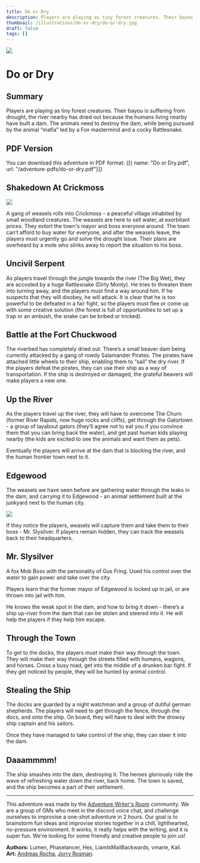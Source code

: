 ```yaml
---
title: Do or Dry
description: Players are playing as tiny forest creatures. Their bayou is suffering from drought, the river nearby has dried out because the humans living nearby have built a dam. The animals need to destroy the dam, while being pursued by the animal “mafia” led by a Fox mastermind and a cocky Rattlesnake.
thumbnail: /illustrations/do-or-dry/do-or-dry.jpg
draft: false
tags: []
---
```


<img  className="post-header" src="/illustrations/do-or-dry/do-or-dry.jpg"/>

# Do or Dry  

## Summary
Players are playing as tiny forest creatures. Their bayou is suffering from drought, the river nearby has dried out because the humans living nearby have built a dam. The animals need to destroy the dam, while being pursued by the animal “mafia” led by a Fox mastermind and a cocky Rattlesnake.

## PDF Version
You can download this adventure in PDF format:
<Downloads>
{[{ name: "Do or Dry.pdf", url: "/adventure-pdfs/do-or-dry.pdf"}]}
</Downloads>

## Shakedown At Crickmoss

![](/illustrations/do-or-dry/crickmoss.jpg)

A gang of weasels rolls into Crickmoss - a peaceful village inhabited by small woodland creatures. The weasels are here to sell water, at exorbitant prices. They extort the town's mayor and boss everyone around. The town can’t afford to buy water for everyone, and after the weasels leave, the players must urgently go and solve the drought issue. Their plans are overheard by a mole who slinks away to report the situation to his boss.

## Uncivil Serpent

As players travel through the jungle towards the river (The Big Wet), they are accosted by a huge Rattlesnake (Dirty Monty). He tries to threaten them into turning away, and the players must find a way around him. If he suspects that they will disobey, he will attack. It is clear that he is too powerful to be defeated in a fair fight, so the players must flee or come up with some creative solution (the forest is full of opportunities to set up a trap or an ambush, the snake can be bribed or tricked).

## Battle at the Fort Chuckwood

The riverbed has completely dried out. There’s a small beaver dam being currently attacked by a gang of rowdy Salamander Pirates. The pirates have attached little wheels to their ship, enabling them to “sail” the dry river. If the players defeat the pirates, they can use their ship as a way of transportation. If the ship is destroyed or damaged, the grateful beavers will make players a new one.

## Up the River

As the players travel up the river, they will have to overcome The Churn (former River Rapids, now huge rocks and cliffs), get through the Gatortown - a group of layabout gators (they’ll agree not to eat you if you convince them that you can bring back the water), and get past human kids playing nearby (the kids are excited to see the animals and want them as pets).

Eventually the players will arrive at the dam that is blocking the river, and the human frontier town next to it.

## Edgewood

The weasels we have seen before are gathering water through the leaks in the dam, and carrying it to Edgewood - an animal settlement built at the junkyard next to the human city.

![](/illustrations/do-or-dry/weston-t-jones-trinndamfin-web.jpg)

If they notice the players, weasels will capture them and take them to their boss - Mr. Slysilver. If players remain hidden, they can track the weasels back to their headquarters.

<CharacterBox>

## Mr. Slysilver
A fox Mob Boss with the personality of Gus Fring. Used his control over the water to gain power and take over the city.

</CharacterBox>

Players learn that the former mayor of Edgewood is locked up in jail, or are thrown into jail with him.

He knows the weak spot in the dam, and how to bring it down - there’s a ship up-river from the dam that can be stolen and steered into it. He will help the players if they help him escape. 

## Through the Town

To get to the docks, the players must make their way through the town. They will make their way through the streets filled with humans, wagons, and horses. Cross a busy road, get into the middle of a drunken bar fight. If they get noticed by people, they will be hunted by animal control.

## Stealing the Ship

The docks are guarded by a night watchman and a group of dutiful german shepherds. The players will need to get through the fence, through the docs, and onto the ship. On board, they will have to deal with the drowsy ship captain and his sailors.

Once they have managed to take control of the ship, they can steer it into the dam.

## Daaammmm!

The ship smashes into the dam, destroying it. The heroes gloriously ride the wave of refreshing water down the river, back home. The town is saved, and the ship becomes a part of their settlement.

---
This adventure was made by the [Adventure Writer's Room](https://rpgadventures.io/writers-room) community. We are a group of GMs who meet in the discord voice chat, and challenge ourselves to improvise a one-shot adventure in 2 hours. Our goal is to brainstorm fun ideas and improvise stories together in a chill, lighthearted, no-pressure environment. It works, it really helps with the writing, and it is super fun. We're looking for some friendly and creative people to join us!

**Authors:** Lumen, Phaselancer, Hex, LiamIsMailBackwards, vmarie, Kali.  
**Art:** [Andreas Rocha](https://www.artstation.com/andreasrocha), [Jorry Rosman](https://www.artstation.com/jorryrosman).
